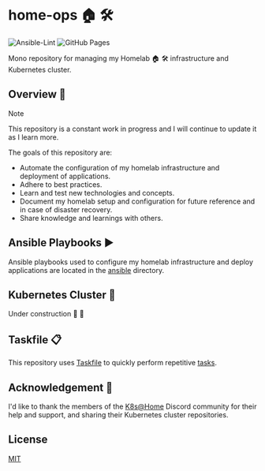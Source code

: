 # home-ops 🏠 🛠

![Ansible-Lint](https://github.com/dbrennand/home-ops/actions/workflows/ansible-lint.yml/badge.svg)
![GitHub Pages](https://github.com/dbrennand/home-ops/actions/workflows/gh-pages.yml/badge.svg)

Mono repository for managing my Homelab 🏠 🛠 infrastructure and Kubernetes cluster.

## Overview 📝

> [!NOTE]
> This repository is a constant work in progress and I will continue to update it as I learn more.

The goals of this repository are:

- Automate the configuration of my homelab infrastructure and deployment of applications.
- Adhere to best practices.
- Learn and test new technologies and concepts.
- Document my homelab setup and configuration for future reference and in case of disaster recovery.
- Share knowledge and learnings with others.

## Ansible Playbooks ▶️

Ansible playbooks used to configure my homelab infrastructure and deploy applications are located in the [ansible](ansible) directory.

## Kubernetes Cluster 🚀

Under construction 🚧 👷

## Taskfile 📋

This repository uses [Taskfile](https://taskfile.dev) to quickly perform repetitive [tasks](Taskfile.yml).

## Acknowledgement 🙏

I'd like to thank the members of the [K8s@Home](https://discord.gg/k8s-at-home) Discord community for their help and support, and sharing their Kubernetes cluster repositories.

## License

[MIT](LICENSE)
